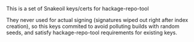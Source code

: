 This is a set of Snakeoil keys/certs for hackage-repo-tool

They never used for actual signing (signatures wiped out right after index creation),
so this keys commited to avoid polluting builds with random seeds, and satisfy hackage-repo-tool
requirements for existing keys.
